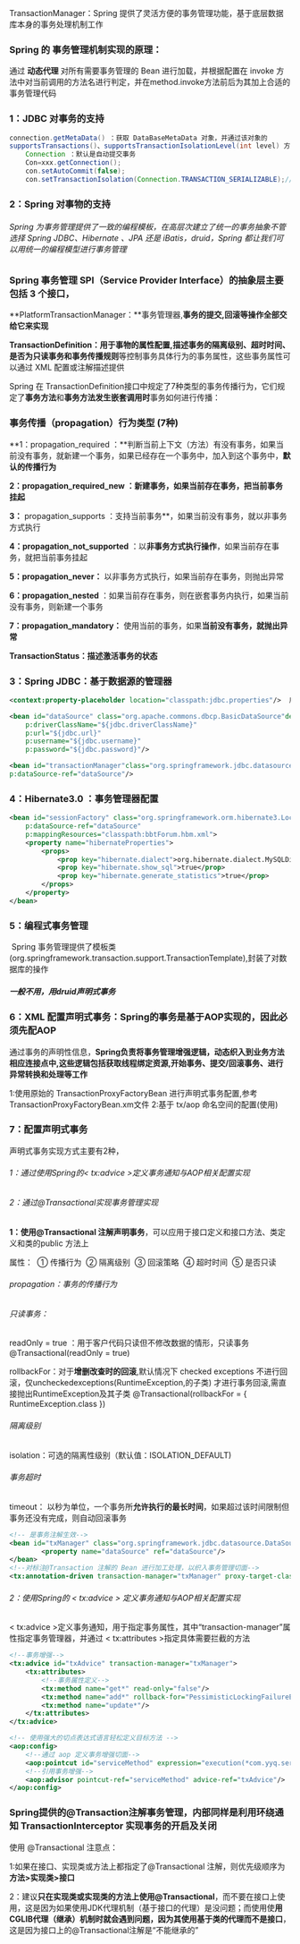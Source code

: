 TransactionManager：Spring 提供了灵活方便的事务管理功能，基于底层数据库本身的事务处理机制工作

### Spring 的 事务管理机制实现的原理：

通过 **动态代理** 对所有需要事务管理的 Bean 进行加载，并根据配置在 invoke 方法中对当前调用的方法名进行判定，并在method.invoke方法前后为其加上合适的事务管理代码

### 1：JDBC 对事务的支持

```java
connection.getMetaData() ：获取 DataBaseMetaData 对象，并通过该对象的
supportsTransactions()、supportsTransactionIsolationLevel(int level) 方法查看底层数据库的事务支持情况
	Connection ：默认是自动提交事务
	Con=xxx.getConnection();
	con.setAutoCommit(false);
	con.setTransactionIsolation(Connection.TRANSACTION_SERIALIZABLE);//设置事务隔离级别，最高
```

### 2：Spring 对事物的支持

###### Spring 为事务管理提供了一致的编程模板，在高层次建立了统一的事务抽象不管选择 Spring JDBC、Hibernate 、JPA 还是 iBatis，druid，Spring 都让我们可以用统一的编程模型进行事务管理



### Spring 事务管理 SPI（Service Provider Interface）的抽象层主要包括 3 个接口，

**PlatformTransactionManager：**事务管理器,**事务的提交,回滚等操作全部交给它来实现**
	
**TransactionDefinition：**用于**事物的属性配置,描述事务的隔离级别、超时时间、是否为只读事务和事务传播规则**等控制事务具体行为的事务属性，这些事务属性可以通过 XML 配置或注解描述提供

Spring 在 TransactionDefinition接口中规定了7种类型的事务传播行为，它们规定了**事务方法**和**事务方法发生嵌套调用时**事务如何进行传播：

### 事务传播（propagation）行为类型 (7种)

**1：propagation_required  ：**判断当前上下文（方法）有没有事务，如果当前没有事务，就新建一个事务，如果已经存在一个事务中，加入到这个事务中，**默认的传播行为**

**2：propagation_required_new ：**新建事务，如果**当前存在事务，把当前事务挂起**

**3：** propagation_supports ：支持当前事务**，如果当前没有事务，就以非事务方式执行  

**4：propagation_not_supported**  ：以**非事务方式执行操作**，如果当前存在事务，就把当前事务挂起

**5：propagation_never：** 以非事务方式执行，如果当前存在事务，则抛出异常

**6：propagation_nested**  ：如果当前存在事务，则在嵌套事务内执行，如果当前没有事务，则新建一个事务

**7：propagation_mandatory：** 使用当前的事务，如果**当前没有事务，就抛出异常** 



**TransactionStatus：**描述**激活事务的状态**



### 3：Spring JDBC：基于数据源的管理器

```xml
<context:property-placeholder location="classpath:jdbc.properties"/>  用来加载jdbc.properties 配置文件

<bean id="dataSource" class="org.apache.commons.dbcp.BasicDataSource"destroy-method="close"
	p:driverClassName="${jdbc.driverClassName}"
	p:url="${jdbc.url}"
	p:username="${jdbc.username}"
	p:password="${jdbc.password}"/>

<bean id="transactionManager"class="org.springframework.jdbc.datasource.DataSourceTransactionManager"
p:dataSource-ref="dataSource"/>
```

### 4：Hibernate3.0 ：事务管理器配置

```xml
<bean id="sessionFactory" class="org.springframework.orm.hibernate3.LocalSessionFactoryBean"
	p:dataSource-ref="dataSource"
	p:mappingResources="classpath:bbtForum.hbm.xml">	
    <property name="hibernateProperties">
        <props>
            <prop key="hibernate.dialect">org.hibernate.dialect.MySQLDialect</prop>
            <prop key="hibernate.show_sql">true</prop>
            <prop key="hibernate.generate_statistics">true</prop>
        </props>	
    </property>
</bean>
```

### 5：编程式事务管理

​	Spring 事务管理提供了模板类(org.springframework.transaction.support.TransactionTemplate),封装了对数据库的操作

#####        一般不用，用druid声明式事务

### 6：XML 配置声明式事务：Spring的事务是基于AOP实现的，因此必须先配AOP

​	通过事务的声明性信息，**Spring负责将事务管理增强逻辑，动态织入到业务方法相应连接点中,这些逻辑包括获取线程绑定资源,开始事务、提交/回滚事务、进行异常转换和处理等工作**

1:使用原始的 TransactionProxyFactoryBean 进行声明式事务配置,参考TransactionProxyFactoryBean.xm文件
2:基于 tx/aop 命名空间的配置(使用)

### 7：配置声明式事务

声明式事务实现方式主要有2种，

###### 1：通过使用Spring的< tx:advice >定义事务通知与AOP相关配置实现

###### 2：通过@Transactional实现事务管理实现



**1：使用@Transactional 注解声明事务**，可以应用于接口定义和接口方法、类定义和类的public 方法上

属性：
​	① 传播行为
​	② 隔离级别
​	③ 回滚策略
​	④ 超时时间
​	⑤ 是否只读

###### propagation：事务的传播行为

###### 只读事务：

readOnly = true ：用于客户代码只读但不修改数据的情形，只读事务
@Transactional(readOnly = true)

rollbackFor：对于**增删改查时的回滚**,默认情况下 checked exceptions 不进行回滚，仅uncheckedexceptions(RuntimeException,的子类) 才进行事务回滚,需直接抛出RuntimeException及其子类
	@Transactional(rollbackFor = { RuntimeException.class })

###### 隔离级别

isolation：可选的隔离性级别（默认值：ISOLATION_DEFAULT)

###### 事务超时

timeout： 以秒为单位，一个事务所**允许执行的最长时间**，如果超过该时间限制但事务还没有完成，则自动回滚事务

```xml
<!-- 是事务注解生效-->
<bean id="txManager" class="org.springframework.jdbc.datasource.DataSourceTransactionManager">  
   		<property name="dataSource" ref="dataSource"/>  
</bean>  
<!--对标注@Transaction 注解的 Bean 进行加工处理，以织入事务管理切面-->
<tx:annotation-driven transaction-manager="txManager" proxy-target-class="true" />
```



###### 2：使用Spring的 < tx:advice > 定义事务通知与AOP相关配置实现

< tx:advice >定义事务通知，用于指定事务属性，其中“transaction-manager”属性指定事务管理器，并通过				< tx:attributes >指定具体需要拦截的方法

```xml
<!--事务增强-->
<tx:advice id="txAdvice" transaction-manager="txManager">
	<tx:attributes>
		<!--事务属性定义-->
		<tx:method name="get*" read-only="false"/>
		<tx:method name="add*" rollback-for="PessimisticLockingFailureException"/>
		<tx:method name="update*"/>
	</tx:attributes>
</tx:advice>

<!-- 使用强大的切点表达式语言轻松定义目标方法 -->
<aop:config>
	<!--通过 aop 定义事务增强切面-->
	<aop:pointcut id="serviceMethod" expression="execution(*com.yyq.service.*Forum.*(..))"/>
	<!--引用事务增强-->
	<aop:advisor pointcut-ref="serviceMethod" advice-ref="txAdvice"/>
</aop:config>
```



### Spring提供的@Transaction注解事务管理，内部同样是利用环绕通知 TransactionInterceptor 实现事务的开启及关闭

使用 @Transactional 注意点：

1:如果在接口、实现类或方法上都指定了@Transactional 注解，则优先级顺序为**方法>实现类>接口**

2：建议**只在实现类或实现类的方法上使用@Transactional**，而不要在接口上使用，这是因为如果使用JDK代理机制（基于接口的代理）是没问题；而使用使**用CGLIB代理（继承）机制时就会遇到问题，因为其使用基于类的代理而不是接口**，这是因为接口上的@Transactional注解是“不能继承的”





